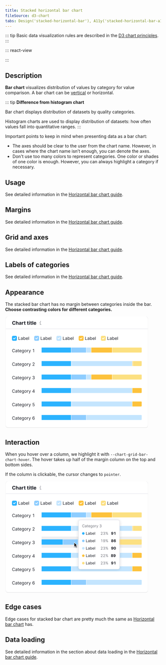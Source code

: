```yaml
---
title: Stacked horizontal bar chart
fileSource: d3-chart
tabs: Design('stacked-horizontal-bar'), A11y('stacked-horizontal-bar-a11y'), API('stacked-horizontal-bar-api'), Examples('stacked-horizontal-bar-d3-code'), Changelog('d3-chart-changelog')
---
```


::: tip
Basic data visualization rules are described in the [D3 chart principles](/data-display/d3-chart/d3-chart).
:::

::: react-view

<script lang="tsx">
import React from 'react';
import PlaygroundGeneration from '@components/PlaygroundGeneration';
import { chartPlayground } from '@components/ChartPlayground';
import { Chart, BarChartProps } from '@semcore/d3-chart';

const data = [...Array(5).keys()].map((d, i) => ({
  x: i,
  Line1: Math.random() * 10,
  Line2: Math.random() * 10,
  Line3: Math.random() * 10,
}));

const App = PlaygroundGeneration((preview) => {
  const { select, radio, label, bool } = preview('Chart.Bar');

  const {
    direction,
    alignItems,
    justifyContent,
    showXAxis,
    showYAxis,
    showTooltip,
    showTotalInTooltip,
    showLegend,
    legendProps,
  } = chartPlayground(
    { select, radio, label, bool },
    { invertAxis: true, showTotalInTooltip: true },
  );

  const chartProps: BarChartProps = {
    data,
    groupKey: 'x',
    plotWidth: 300,
    plotHeight: 300,
    showTotalInTooltip,
    direction,
    showTooltip,
    showXAxis,
    showYAxis,
    alignItems,
    justifyContent,
  };

  if (showLegend) {
    chartProps.legendProps = legendProps;
  } else {
    chartProps.showLegend = false;
  }

  return <Chart.Bar {...chartProps} type={'stack'} invertAxis={true} />;
}, {filterProps: ['data']});
</script>

:::

## Description

**Bar chart** visualizes distribution of values by category for value comparison. A bar chart can be [vertical](/data-display/bar-chart/bar-chart) or horizontal.

::: tip
**Difference from histogram chart**

Bar chart displays distribution of datasets by quality categories.

Histogram charts are used to display distribution of datasets: how often values fall into quantitative ranges.
:::

Important points to keep in mind when presenting data as a bar chart:

- The axes should be clear to the user from the chart name. However, in cases where the chart name isn’t enough, you can denote the axes.
- Don't use too many colors to represent categories. One color or shades of one color is enough. However, you can always highlight a category if necessary.

## Usage

See detailed information in the [Horizontal bar chart guide](/data-display/bar-horizontal/bar-horizontal#ac6451).

## Margins

See detailed information in the [Horizontal bar chart guide](/data-display/bar-horizontal/bar-horizontal#abd326).

## Grid and axes

See detailed information in the [Horizontal bar chart guide](/data-display/bar-horizontal/bar-horizontal#a9e6f0).

## Labels of categories

See detailed information in the [Horizontal bar chart guide](/data-display/bar-horizontal/bar-horizontal#a05155).

## Appearance

The stacked bar chart has no margin between categories inside the bar. **Choose contrasting colors for different categories.**

![bar-chart stacked](static/stacked.png)

## Interaction

When you hover over a column, we highlight it with `--chart-grid-bar-chart-hover`. The hover takes up half of the margin column on the top and bottom sides.

If the column is clickable, the cursor changes to `pointer`.

![stacked bar chart](static/hover.png)

## Edge cases

Edge cases for stacked bar chart are pretty much the same as [Horizontal bar chart](/data-display/bar-horizontal/bar-horizontal#a54381) has.

## Data loading

See detailed information in the section about data loading in the [Horizontal bar chart guide](/data-display/bar-horizontal/bar-horizontal#ac26f2).

